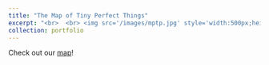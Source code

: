 ```yaml
---
title: "The Map of Tiny Perfect Things"
excerpt: "<br>  <br> <img src='/images/mptp.jpg' style='width:500px;height:300px;' >"
collection: portfolio
---
```


Check out our [map](https://perfectplaces.cool)! 